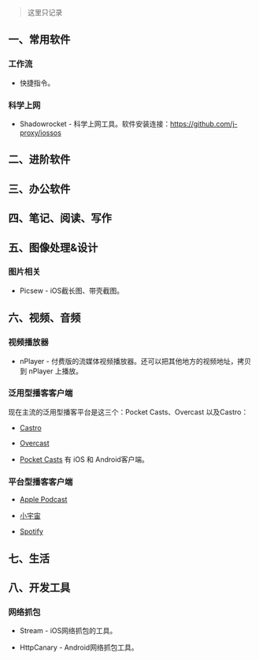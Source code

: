 


> 这里只记录


## 一、常用软件

### 工作流

- 快捷指令。

### 科学上网

- Shadowrocket - 科学上网工具。软件安装连接：<https://github.com/j-proxy/iossos>


## 二、进阶软件

## 三、办公软件

## 四、笔记、阅读、写作

## 五、图像处理&设计

### 图片相关

- Picsew - iOS截长图、带壳截图。

## 六、视频、音频

### 视频播放器

- nPlayer - 付费版的流媒体视频播放器。还可以把其他地方的视频地址，拷贝到 nPlayer 上播放。

### 泛用型播客客户端

现在主流的泛用型播客平台是这三个：Pocket Casts、Overcast 以及Castro：

- [Castro](https://castro.fm/)

- [Overcast](https://overcast.fm/)

- [Pocket Casts](https://www.pocketcasts.com/) 有 iOS 和 Android客户端。





### 平台型播客客户端

- [Apple Podcast](https://apps.apple.com/cn/app/apple-podcasts/id525463029)

- [小宇宙](https://www.xiaoyuzhoufm.com/)

- [Spotify](https://www.spotify.com/)


## 七、生活

## 八、开发工具


### 网络抓包

- Stream - iOS网络抓包的工具。

- HttpCanary - Android网络抓包工具。
